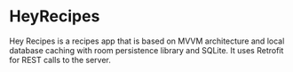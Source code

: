 # HeyRecipes
Hey Recipes is a recipes app that is based on MVVM architecture and local database caching with room persistence library and SQLite. It uses Retrofit for REST calls to the server. 


